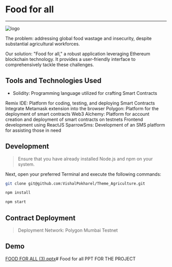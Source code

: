 # Food for all 
---
![logo](https://github.com/NoorieSideEye/LAYER-2.0-PROJECT/assets/146981522/9128160e-421d-411f-9e77-692d823962be)


The problem: addressing global food wastage and insecurity, despite substantial agricultural workforces.

Our solution: "Food for all," a robust application leveraging Ethereum blockchain technology. It provides a user-friendly interface to comprehensively tackle these challenges.
## Tools and Technologies Used

- Solidity: Programming language utilized for crafting Smart Contracts

Remix IDE: Platform for coding, testing, and deploying Smart Contracts
Integrate Metamask extension into the browser
Polygon: Platform for the deployment of smart contracts
Web3
Alchemy: Platform for account creation and deployment of smart contracts on testnets
Frontend development using ReactJS
SparrowSms: Development of an SMS platform for assisting those in need

## Development
> Ensure that you have already installed Node.js and npm on your system.

Next, open your preferred Terminal and execute the following commands:

```sh
git clone git@github.com:VishalPokharel/Theme_Agriculture.git
```

```sh
npm install
```

```sh
npm start
```
## Contract Deployment
> Deployment Network: Polygon Mumbai Testnet



## Demo

[FOOD FOR ALL (3).pptx](https://github.com/NoorieSideEye/LAYER-2.0-PROJECT/files/14584676/FOOD.FOR.ALL.3.pptx)# Food for all 
PPT FOR THE PROJECT



